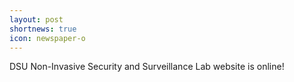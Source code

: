 ```yaml
---
layout: post
shortnews: true
icon: newspaper-o
---
```


DSU Non-Invasive Security and Surveillance Lab website is online!

